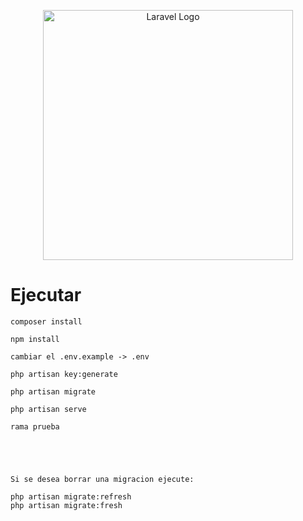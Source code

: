 <p align="center"><a href="https://laravel.com" target="_blank"><img src="https://raw.githubusercontent.com/laravel/art/master/logo-lockup/5%20SVG/2%20CMYK/1%20Full%20Color/laravel-logolockup-cmyk-red.svg" width="400" alt="Laravel Logo"></a></p>

# Ejecutar

    composer install
    
    npm install
    
    cambiar el .env.example -> .env
    
    php artisan key:generate

    php artisan migrate 
    
    php artisan serve

    rama prueba



    

    Si se desea borrar una migracion ejecute:

    php artisan migrate:refresh 
    php artisan migrate:fresh